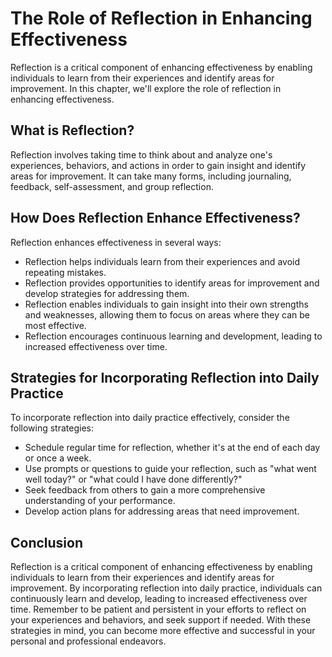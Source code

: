 The Role of Reflection in Enhancing Effectiveness
========================================================================================================

Reflection is a critical component of enhancing effectiveness by enabling individuals to learn from their experiences and identify areas for improvement. In this chapter, we'll explore the role of reflection in enhancing effectiveness.

What is Reflection?
-------------------

Reflection involves taking time to think about and analyze one's experiences, behaviors, and actions in order to gain insight and identify areas for improvement. It can take many forms, including journaling, feedback, self-assessment, and group reflection.

How Does Reflection Enhance Effectiveness?
------------------------------------------

Reflection enhances effectiveness in several ways:

* Reflection helps individuals learn from their experiences and avoid repeating mistakes.
* Reflection provides opportunities to identify areas for improvement and develop strategies for addressing them.
* Reflection enables individuals to gain insight into their own strengths and weaknesses, allowing them to focus on areas where they can be most effective.
* Reflection encourages continuous learning and development, leading to increased effectiveness over time.

Strategies for Incorporating Reflection into Daily Practice
-----------------------------------------------------------

To incorporate reflection into daily practice effectively, consider the following strategies:

* Schedule regular time for reflection, whether it's at the end of each day or once a week.
* Use prompts or questions to guide your reflection, such as "what went well today?" or "what could I have done differently?"
* Seek feedback from others to gain a more comprehensive understanding of your performance.
* Develop action plans for addressing areas that need improvement.

Conclusion
----------

Reflection is a critical component of enhancing effectiveness by enabling individuals to learn from their experiences and identify areas for improvement. By incorporating reflection into daily practice, individuals can continuously learn and develop, leading to increased effectiveness over time. Remember to be patient and persistent in your efforts to reflect on your experiences and behaviors, and seek support if needed. With these strategies in mind, you can become more effective and successful in your personal and professional endeavors.
